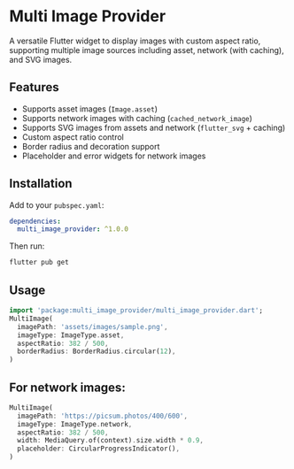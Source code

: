 # Multi Image Provider

A versatile Flutter widget to display images with custom aspect ratio, supporting multiple image sources including asset, network (with caching), and SVG images.

## Features

- Supports asset images (`Image.asset`)
- Supports network images with caching (`cached_network_image`)
- Supports SVG images from assets and network (`flutter_svg` + caching)
- Custom aspect ratio control
- Border radius and decoration support
- Placeholder and error widgets for network images

## Installation

Add to your `pubspec.yaml`:

```yaml
dependencies:
  multi_image_provider: ^1.0.0
```

Then run:
```bash
flutter pub get
```
## Usage
```dart
import 'package:multi_image_provider/multi_image_provider.dart';
MultiImage(
  imagePath: 'assets/images/sample.png',
  imageType: ImageType.asset,
  aspectRatio: 382 / 500,
  borderRadius: BorderRadius.circular(12),
)
```

## For network images:
```dart
MultiImage(
  imagePath: 'https://picsum.photos/400/600',
  imageType: ImageType.network,
  aspectRatio: 382 / 500,
  width: MediaQuery.of(context).size.width * 0.9,
  placeholder: CircularProgressIndicator(),
)
```

